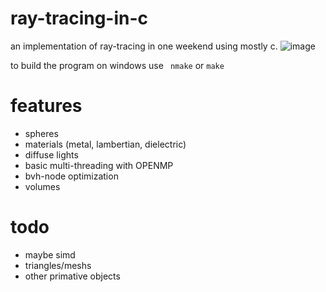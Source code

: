 # ray-tracing-in-c
an implementation of ray-tracing in one weekend using mostly c.
![image](https://user-images.githubusercontent.com/42456119/93826728-e0034b80-fc35-11ea-8e00-d6c661c69a37.png)

to build the program on windows use ```
nmake``` or ```make```

# features
- spheres
- materials (metal, lambertian, dielectric)
- diffuse lights
- basic multi-threading with OPENMP
- bvh-node optimization 
- volumes

# todo
- maybe simd
- triangles/meshs
- other primative objects
